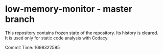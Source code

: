 # low-memory-monitor - master branch

This repository contains frozen state of the repository.
Its history is cleared. It is used only for static code
analysis with Codacy.

Commit Time: 1698322585